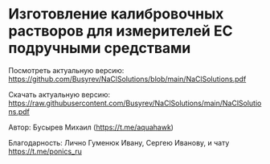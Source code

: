 # Изготовление калибровочных растворов для измерителей EC подручными средствами

Посмотреть актуальную версию: https://github.com/Busyrev/NaClSolutions/blob/main/NaClSolutions.pdf

Скачать актуальную версию: https://raw.githubusercontent.com/Busyrev/NaClSolutions/main/NaClSolutions.pdf

Автор: Бусырев Михаил (https://t.me/aquahawk)

Благодарность: Лично Гуменюк Ивану, Сергею Иванову, и чату https://t.me/ponics_ru